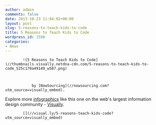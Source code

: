 ```yaml
---
author: admin
comments: false
date: 2013-10-23 11:04:02+00:00
layout: post
slug: 5-reasons-to-teach-kids-to-code
title: 5 Reasons to Teach Kids to Code
wordpress_id: 1598
categories:
- News
---
```



			![5 Reasons to Teach Kids to Code](//thumbnails.visually.netdna-cdn.com/5-reasons-to-teach-kids-to-code_525c170a49149_w587.png)
			


				by [NowSourcing](//nowsourcing.com?utm_source=visually_embed).   
Explore more [infographics](//visual.ly) like this one on the web's largest information design community - [Visually](//visual.ly).
			


			[](//visual.ly/5-reasons-teach-kids-code?utm_source=visually_embed)
			
			
		
